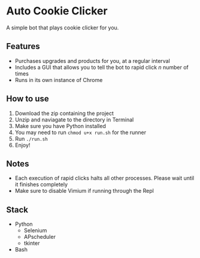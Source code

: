 # Auto Cookie Clicker

A simple bot that plays cookie clicker for you.

## Features
 * Purchases upgrades and products for you, at a regular interval
 * Includes a GUI that allows you to tell the bot to rapid click _n_ number of times
 * Runs in its own instance of Chrome

## How to use
  1. Download the zip containing the project
  2. Unzip and naviagate to the directory in Terminal
  3. Make sure you have Python installed
  4. You may need to run `chmod u+x run.sh` for the runner
  5. Run `./run.sh`
  6. Enjoy!

## Notes
 * Each execution of rapid clicks halts all other processes. Please wait until it finishes completely
 * Make sure to disable Vimium if running through the Repl

## Stack
 * Python
    * Selenium
    * APscheduler
    * tkinter
 * Bash

